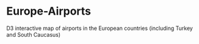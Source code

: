 # Europe-Airports
 D3 interactive map of airports in the European countries (including Turkey and South Caucasus)

